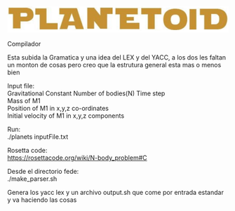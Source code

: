 ![Planetoid](planetoid.png)

Compilador<br />

Esta subida la Gramatica y una idea del LEX y del YACC, a los dos les faltan un monton de cosas pero creo que la estrutura general esta mas o menos bien<br />

Input file:<br />
Gravitational Constant Number of bodies(N) Time step<br />
Mass of M1<br />
Position of M1 in x,y,z co-ordinates<br />
Initial velocity of M1 in x,y,z components<br />
  
  
Run:<br />
./planets inputFile.txt<br />

Rosetta code:<br />
https://rosettacode.org/wiki/N-body_problem#C<br />


Desde el directorio fede: <br />
./make_parser.sh <br />

Genera los yacc lex y un archivo output.sh que come por entrada estandar y va haciendo las cosas <br />

